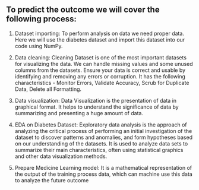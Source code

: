 ## To predict the outcome we will cover the following process: 

1) Dataset importing: To perform analysis on data we need proper data. Here we will use the diabetes dataset and import this dataset into our code using NumPy. 

2) Data cleaning: Cleaning Dataset is one of the most important datasets for visualizing the data. We can handle missing values and some unused columns from the datasets. Ensure your data is correct and usable by identifying and removing any errors or corruption. It has the following characteristics - Monitor Errors, Validate Accuracy, Scrub for Duplicate Data, Delete all Formatting. 

3) Data visualization: Data Visualization is the presentation of data in graphical format. It helps to understand the significance of data by summarizing and presenting a huge amount of data. 

4) EDA on Diabetes Dataset: Exploratory data analysis is the approach of analyzing the critical process of performing an initial investigation of the dataset to discover patterns and anomalies, and form hypotheses based on our understanding of the datasets. It is used to analyze data sets to summarize their main characteristics, often using statistical graphics and other data visualization methods. 

5) Prepare Medicine Learning model: It is a mathematical representation of the output of the training process data, which can machine use this data to analyze the future outcome
